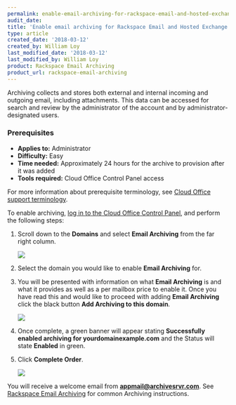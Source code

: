 ```yaml
---
permalink: enable-email-archiving-for-rackspace-email-and-hosted-exchange/
audit_date:
title: 'Enable email archiving for Rackspace Email and Hosted Exchange'
type: article
created_date: '2018-03-12'
created_by: William Loy
last_modified_date: '2018-03-12'
last_modified_by: William Loy
product: Rackspace Email Archiving
product_url: rackspace-email-archiving
---
```


Archiving collects and stores both external and internal incoming and
outgoing email, including attachments. This data can be accessed for
search and review by the administrator of the account and by
administrator-designated users.

### Prerequisites

- **Applies to:** Administrator
- **Difficulty:** Easy
- **Time needed:** Approximately 24 hours for the archive to provision after it was added
- **Tools required:** Cloud Office Control Panel access

For more information about prerequisite terminology, see [Cloud Office support terminology](/how-to/cloud-office-support-terminology).

To enable archiving, [log in to the Cloud Office Control
Panel](https://cp.rackspace.com), and perform the following steps:

1.  Scroll down to the **Domains** and select **Email Archiving** from the far right column.

    <img src="{% asset_path rackspace-email-archiving/enable-email-archiving-for-rackspace-email-and-hosted-exchange/email_archiving.png %}" />

2.  Select the domain you would like to enable **Email Archiving** for.  
4.  You will be presented with information on what **Email Archiving** is and what it provides as well as a per mailbox price to enable it. Once you have read this and would like to proceed with adding **Email Archiving** click the black button **Add Archiving to this domain**.

    <img src="{% asset_path rackspace-email-archiving/enable-email-archiving-for-rackspace-email-and-hosted-exchange/add_arc.png %}" />

5.  Once complete, a green banner will appear stating **Successfully enabled archiving for yourdomainexample.com** and the Status will state **Enabled** in green.
6.  Click **Complete Order**.

    <img src="{% asset_path rackspace-email-archiving/enable-email-archiving-for-rackspace-email-and-hosted-exchange/success.png %}" />

You will receive a welcome email from **appmail@archivesrvr.com**. See [Rackspace Email Archiving](/how-to/rackspace-email-archiving) for common Archiving instructions.
